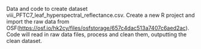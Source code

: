 Data and code to create dataset viii_PFTC7_leaf_hyperspectral_reflectance.csv. Create a new R project and import the raw data from OSF(https://osf.io/hk2cy/files/osfstorage/657c4dac513a7407c6aed2ac). Code will read in raw data files, process and clean them, outputting the clean dataset.
